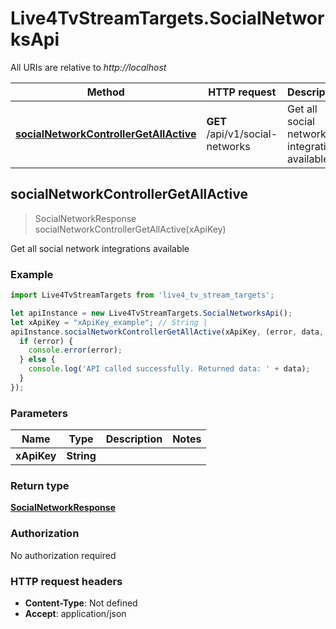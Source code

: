 # Live4TvStreamTargets.SocialNetworksApi

All URIs are relative to *http://localhost*

Method | HTTP request | Description
------------- | ------------- | -------------
[**socialNetworkControllerGetAllActive**](SocialNetworksApi.md#socialNetworkControllerGetAllActive) | **GET** /api/v1/social-networks | Get all social network integrations available



## socialNetworkControllerGetAllActive

> SocialNetworkResponse socialNetworkControllerGetAllActive(xApiKey)

Get all social network integrations available

### Example

```javascript
import Live4TvStreamTargets from 'live4_tv_stream_targets';

let apiInstance = new Live4TvStreamTargets.SocialNetworksApi();
let xApiKey = "xApiKey_example"; // String | 
apiInstance.socialNetworkControllerGetAllActive(xApiKey, (error, data, response) => {
  if (error) {
    console.error(error);
  } else {
    console.log('API called successfully. Returned data: ' + data);
  }
});
```

### Parameters


Name | Type | Description  | Notes
------------- | ------------- | ------------- | -------------
 **xApiKey** | **String**|  | 

### Return type

[**SocialNetworkResponse**](SocialNetworkResponse.md)

### Authorization

No authorization required

### HTTP request headers

- **Content-Type**: Not defined
- **Accept**: application/json

